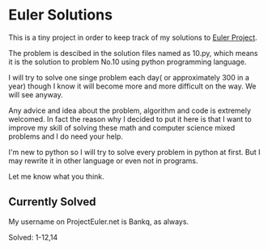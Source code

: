 # Euler Solutions

This is a tiny project in order to keep track of my solutions to [Euler Project](http://projecteuler.net).

The problem is descibed in the solution files named as 10.py, which means it is the solution to problem No.10 using python programming language.

I will try to solve one singe problem each day( or approximately 300 in a year) though I know it will become more and more difficult on the way. We will see anyway.

Any advice and idea about the problem, algorithm and code is extremely welcomed. In fact the reason why I decided to put it here is that I want to improve my skill of solving these math and computer science mixed problems and I do need your help.

I'm new to python so I will try to solve every problem in python at first. But I may rewrite it in other language or even not in programs. 

Let me know what you think.

## Currently Solved

My username on ProjectEuler.net is Bankq, as always.

Solved:
1-12,14



